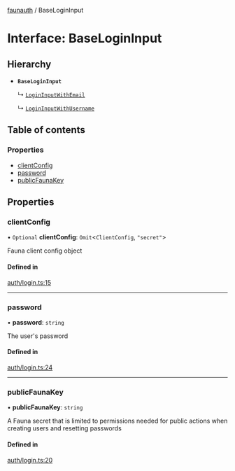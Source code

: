 [faunauth](../index.md) / BaseLoginInput

# Interface: BaseLoginInput

## Hierarchy

- **`BaseLoginInput`**

  ↳ [`LoginInputWithEmail`](LoginInputWithEmail.md)

  ↳ [`LoginInputWithUsername`](LoginInputWithUsername.md)

## Table of contents

### Properties

- [clientConfig](BaseLoginInput.md#clientconfig)
- [password](BaseLoginInput.md#password)
- [publicFaunaKey](BaseLoginInput.md#publicfaunakey)

## Properties

### clientConfig

• `Optional` **clientConfig**: `Omit`<`ClientConfig`, ``"secret"``\>

Fauna client config object

#### Defined in

[auth/login.ts:15](https://github.com/alexnitta/faunauth/blob/b5e2f1f/src/auth/login.ts#L15)

___

### password

• **password**: `string`

The user's password

#### Defined in

[auth/login.ts:24](https://github.com/alexnitta/faunauth/blob/b5e2f1f/src/auth/login.ts#L24)

___

### publicFaunaKey

• **publicFaunaKey**: `string`

A Fauna secret that is limited to permissions needed for public actions when creating users
and resetting passwords

#### Defined in

[auth/login.ts:20](https://github.com/alexnitta/faunauth/blob/b5e2f1f/src/auth/login.ts#L20)
